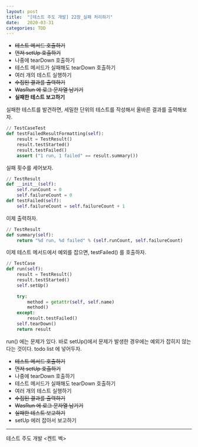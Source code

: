 ```yaml
---
layout: post
title:  "[테스트 주도 개발] 22장_실패 처리하기"
date:   2020-03-31
categories: TDD
---
```


- ~~테스트 메서드 호출하기~~
- ~~먼저 setUp 호출하기~~
- 나중에 tearDown 호출하기
- 테스트 메서드가 실패해도 tearDown 호출하기
- 여러 개의 테스트 실행하기
- ~~수집된 결과를 출력하기~~
- ~~WasRun 에 로그 문자열 남기기~~
- **실패한 테스트 보고하기**

실패한 테스트를 발견하면, 세밀한 단위의 테스트를 작성해서 올바른 결과를 출력해보자.

```python
// TestCaseTest
def testFailedResultFormatting(self):
    result = TestResult()
    result.testStarted()
    result.testFailed()
    assert ("1 run, 1 failed" == result.summary())
```

실패 횟수를 세어보자.

```python
// TestResult
def __init__(self):
    self.runCount = 0
    self.failureCount = 0
def testFailed(self):
    self.failureCount = self.failureCount + 1
```

이제 출력하자.

```python
// TestResult
def summary(self):
    return "%d run, %d failed" % (self.runCount, self.failureCount)
```

이제 테스트 메서드에서 예외를 잡으면, testFailed() 를 호출하자.

```python
// TestCase
def run(self):
    result = TestResult()
    result.testStarted()
    self.setUp()
    
    try:
        method = getattr(self, self.name)
        method()
    except:
        result.testFailed()
    self.tearDown()
    return result
```

run() 에는 문제가 있다. 바로 setUp()에서 문제가 발생한 경우에는 예외가 잡히지 않는다는 것이다. todo list 에 넣어두자.

- ~~테스트 메서드 호출하기~~
- ~~먼저 setUp 호출하기~~
- 나중에 tearDown 호출하기
- 테스트 메서드가 실패해도 tearDown 호출하기
- 여러 개의 테스트 실행하기
- ~~수집된 결과를 출력하기~~
- ~~WasRun 에 로그 문자열 남기기~~
- ~~실패한 테스트 보고하기~~
- setUp 에러 잡아서 보고하기

---

테스트 주도 개발 <켄트 벡>
